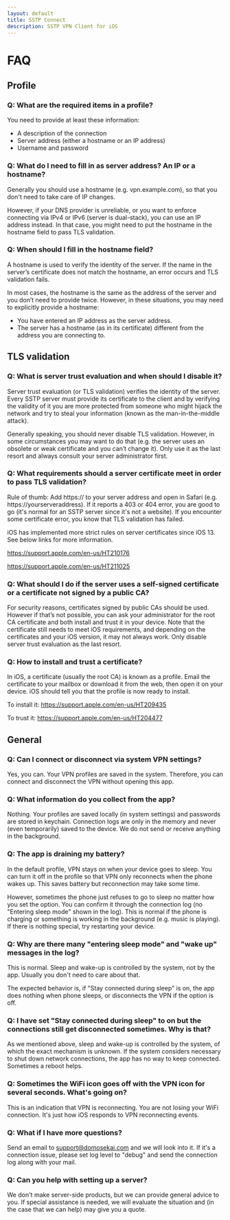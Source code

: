 ```yaml
---
layout: default
title: SSTP Connect
description: SSTP VPN Client for iOS
---
```


# FAQ

## Profile

### Q: What are the required items in a profile?

You need to provide at least these information:
  - A description of the connection
  - Server address (either a hostname or an IP address)
  - Username and password

### Q: What do I need to fill in as server address? An IP or a hostname?

Generally you should use a hostname (e.g. vpn.example.com), so that you don't need to take care of IP changes.

However, if your DNS provider is unreliable, or you want to enforce connecting via IPv4 or IPv6 (server is dual-stack), you can use an IP address instead. 
In that case, you might need to put the hostname in the hostname field to pass TLS validation.

### Q: When should I fill in the hostname field?

A hostname is used to verify the identity of the server. If the name in the server’s certificate does not match the hostname, an error occurs and TLS validation fails.

In most cases, the hostname is the same as the address of the server and you don’t need to provide twice. 
However, in these situations, you may need to explicitly provide a hostname:
  - You have entered an IP address as the server address.
  - The server has a hostname (as in its certificate) different from the address you are connecting to.

## TLS validation

### Q: What is server trust evaluation and when should I disable it?

Server trust evaluation (or TLS validation) verifies the identity of the server. Every SSTP server must provide its certificate to the client and by verifying the validity of it you are more protected from someone who might hijack the network and try to steal your information (known as the man-in-the-middle attack).

Generally speaking, you should never disable TLS validation. However, in some circumstances you may want to do that (e.g. the server uses an obsolete or weak certificate and you can’t change it). Only use it as the last resort and always consult your server administrator first.

### Q: What requirements should a server certificate meet in order to pass TLS validation?

Rule of thumb: Add https:// to your server address and open in Safari (e.g. https://yourserveraddress). If it reports a 403 or 404 error, you are good to go (it's normal for an SSTP server since it's not a website). 
If you encounter some certificate error, you know that TLS validation has failed.

iOS has implemented more strict rules on server certificates since iOS 13. See below links for more information.

https://support.apple.com/en-us/HT210176

https://support.apple.com/en-us/HT211025

### Q: What should I do if the server uses a self-signed certificate or a certificate not signed by a public CA?

For security reasons, certificates signed by public CAs should be used. However if that’s not possible, you can ask your administrator for the root CA certificate and both install and trust it in your device. Note that the certificate still needs to meet iOS requirements, and depending on the certificates and your iOS version, it may not always work. Only disable server trust evaluation as the last resort.

### Q: How to install and trust a certificate?

In iOS, a certificate (usually the root CA) is known as a profile. Email the certificate to your mailbox or download it from the web, then open it on your device. 
iOS should tell you that the profile is now ready to install.

To install it: https://support.apple.com/en-us/HT209435

To trust it: https://support.apple.com/en-us/HT204477

## General

### Q: Can I connect or disconnect via system VPN settings?

Yes, you can. Your VPN profiles are saved in the system. Therefore, you can connect and disconnect the VPN without opening this app.

### Q: What information do you collect from the app?

Nothing. Your profiles are saved locally (in system settings) and passwords are stored in keychain. Connection logs are only in the memory and never (even temporarily) saved to the device. We do not send or receive anything in the background.

### Q: The app is draining my battery?

In the default profile, VPN stays on when your device goes to sleep. You can turn it off in the profile so that VPN only reconnects when the phone wakes up. This saves battery but reconnection may take some time.

However, sometimes the phone just refuses to go to sleep no matter how you set the option. You can confirm it through the connection log (no "Entering sleep mode" shown in the log). 
This is normal if the phone is charging or something is working in the background (e.g. music is playing). If there is nothing special, try restarting your device.

### Q: Why are there many "entering sleep mode" and "wake up" messages in the log?

This is normal. Sleep and wake-up is controlled by the system, not by the app. Usually you don't need to care about that.

The expected behavior is, if "Stay connected during sleep" is on, the app does nothing when phone sleeps, or disconnects the VPN if the option is off.

### Q: I have set "Stay connected during sleep" to on but the connections still get disconnected sometimes. Why is that?

As we mentioned above, sleep and wake-up is controlled by the system, of which the exact mechanism is unknown. 
If the system considers necessary to shut down network connections, the app has no way to keep connected. Sometimes a reboot helps.

### Q: Sometimes the WiFi icon goes off with the VPN icon for several seconds. What's going on?

This is an indication that VPN is reconnecting. You are not losing your WiFi connection. It's just how iOS responds to VPN reconnecting events.

### Q: What if I have more questions?

Send an email to support@domosekai.com and we will look into it. 
If it's a connection issue, please set log level to "debug" and send the connection log along with your mail.

### Q: Can you help with setting up a server?

We don't make server-side products, but we can provide general advice to you. 
If special assistance is needed, we will evaluate the situation and (in the case that we can help) may give you a quote.

